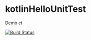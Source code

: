 # kotlinHelloUnitTest
Demo ci

[![Build Status](https://travis-ci.com/DwarfPorter/HelloUnitTest.svg?branch=master)](https://travis-ci.com/DwarfPorter/HelloUnitTest)
